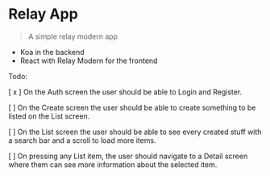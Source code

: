 # Relay App

> A simple relay modern app

- Koa in the backend
- React with Relay Modern for the frontend


Todo:

[ x ] On the Auth screen the user should be able to Login and Register.  

[  ] On the Create screen the user should be able to create something to be listed on the List screen.  

[ ] On the List screen the user should be able to see every created stuff with a search bar and a scroll to load more items.  

[ ] On pressing any List item, the user should navigate to a Detail screen where them can see more information about the selected item.  

